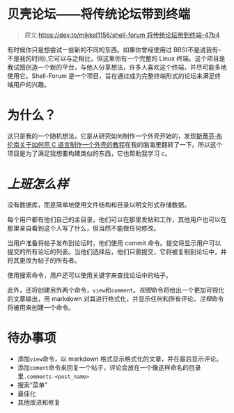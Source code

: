 # 贝壳论坛——将传统论坛带到终端

> 原文:[https://dev.to/mikkel1156/shell-forum 将传统论坛带到终端-47b4](https://dev.to/mikkel1156/shell-forum---bringing-the-traditional-forum-to-the-terminal-47b4)

有时候你只是想尝试一些新的不同的东西。如果你曾经使用过 BBS(不是说我有-不是我的时间),它可以与之相比，但这里你有一个完整的 Linux 终端。这个项目是我试图创造一个新的平台，与他人分享想法，许多人喜欢这个终端，并尽可能多地使用它。Shell-Forum 是一个项目，旨在通过成为完整终端形式的论坛来满足终端用户的兴趣。

# 为什么？

这只是我的一个随机想法，它是从研究如何制作一个外壳开始的，发现[斯蒂芬·布伦南关于如何用 C 语言制作一个外壳的教程](https://brennan.io/2015/01/16/write-a-shell-in-c/)在我的脑海里翻转了一下。所以这个项目是为了满足我想要构建类似的东西，它也帮助我学习 c。

# *上班怎么样*

没有数据库，而是简单地使用文件结构和目录以明文形式存储数据。

每个用户都有他们自己的主目录，他们可以在那里发帖和工作，其他用户也可以在那里亲自看到这个人写了什么，但当然不能做任何修改。

当用户准备将帖子发布到论坛时，他们使用 commit 命令。提交将显示用户可以提交的所有论坛的列表。当他们选择后，他们只需提交，它将被复制到论坛中，并将其更改为帖子的所有者。

使用搜索命令，用户还可以使用关键字来查找论坛中的帖子。

此外，还将创建另外两个命令，`view`和`comment`。*视图*命令将给出一个更加可视化的文章输出，用 markdown 对其进行格式化，并显示任何和所有评论。*注释*命令将被用来创建一个命令。

# 待办事项

*   添加`view`命令，以 markdown 格式显示格式化的文章，并在最后显示评论。
*   添加`coment`命令来回复一个帖子，评论会放在一个像这样命名的目录里`.comments-<post_name>`
*   搜索“菜单”
*   最佳化
*   其他改进和修复